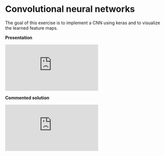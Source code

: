 # Convolutional neural networks

The goal of this exercise is to implement a CNN using keras and to visualize the learned feature maps.

**Presentation**

<div class="embed-container">
  <iframe src="https://www.youtube.com/embed/w6uDBweT_PE" frameborder="0" allowfullscreen></iframe>
</div>

**Commented solution**

<div class="embed-container">
  <iframe src="https://www.youtube.com/embed/Fr1B4NveF-g" frameborder="0" allowfullscreen></iframe>
</div>